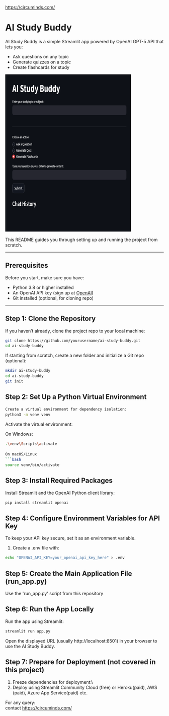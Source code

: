 https://circuminds.com/

# AI Study Buddy

AI Study Buddy is a simple Streamlit app powered by OpenAI GPT-5 API that lets you:

- Ask questions on any topic  
- Generate quizzes on a topic  
- Create flashcards for study
<img width="400" height="500" alt="image" src="/ref/endpoint.png" />


This README guides you through setting up and running the project from scratch.

---

## Prerequisites

Before you start, make sure you have:

- Python 3.8 or higher installed  
- An OpenAI API key (sign up at [OpenAI](https://platform.openai.com/signup))  
- Git installed (optional, for cloning repo)  

---

## Step 1: Clone the Repository

If you haven’t already, clone the project repo to your local machine:

```bash
git clone https://github.com/yourusername/ai-study-buddy.git
cd ai-study-buddy
```

If starting from scratch, create a new folder and initialize a Git repo (optional):

```bash
mkdir ai-study-buddy
cd ai-study-buddy
git init
```

## Step 2: Set Up a Python Virtual Environment

```bash
Create a virtual environment for dependency isolation:
python3 -m venv venv
```

Activate the virtual environment: <br>

On Windows:
```bash
.\venv\Scripts\activate

On macOS/Linux
```bash
source venv/bin/activate
```

## Step 3: Install Required Packages
Install Streamlit and the OpenAI Python client library:

```bash
pip install streamlit openai
```

## Step 4: Configure Environment Variables for API Key
To keep your API key secure, set it as an environment variable.
1. Create a .env file with:
   
```bash
echo "OPENAI_API_KEY=your_openai_api_key_here" > .env
```

## Step 5: Create the Main Application File (run_app.py)
Use the 'run_app.py' script from this repository

## Step 6: Run the App Locally
Run the app using Streamlit:

```bash
streamlit run app.py

```
Open the displayed URL (usually http://localhost:8501) in your browser to use the AI Study Buddy.

## Step 7: Prepare for Deployment (not covered in this project)
1. Freeze dependencies for deployment:\
2. Deploy using Streamlit Community Cloud (free) or Heroku(paid), AWS (paid), Azure App Service(paid) etc.


For any query: <br>
contact https://circuminds.com/ 

